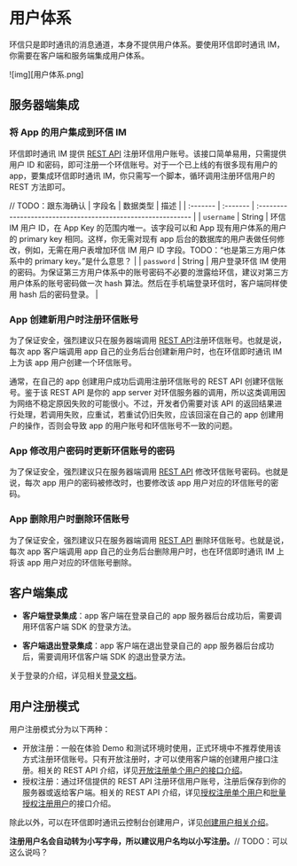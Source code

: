 #  用户体系

环信只是即时通讯的消息通道，本身不提供用户体系。要使用环信即时通讯 IM，你需要在客户端和服务端集成用户体系。

![img][用户体系.png]

## 服务器端集成

### 将 App 的用户集成到环信 IM

环信即时通讯 IM 提供 [REST API](/document/server-side/account_system.html#注册用户) 注册环信用户账号。该接口简单易用，只需提供用户 ID 和密码，即可注册一个环信账号。对于一个已上线的有很多现有用户的 app，要集成环信即时通讯 IM，你只需写一个脚本，循环调用注册环信用户的 REST 方法即可。

// TODO：跟东海确认
| 字段名  | 数据类型 | 描述                                                         |
| :------- | :------- | :----------------------------------------------------------- |
| `username` |  String   | 环信 IM 用户 ID，在 App Key 的范围内唯一。该字段可以和 App 现有用户体系的用户的 primary key 相同。这样，你无需对现有 app 后台的数据库的用户表做任何修改，例如，无需在用户表增加环信 IM 用户 ID 字段。TODO：“也是第三方用户体系中的 primary key。”是什么意思？ |
| `password` | String   | 用户登录环信 IM 使用的密码。为保证第三方用户体系中的账号密码不必要的泄露给环信，建议对第三方用户体系的账号密码做一次 hash 算法。然后在手机端登录环信时，客户端同样使用 hash 后的密码登录。 |

### App 创建新用户时注册环信账号

为了保证安全，强烈建议只在服务器端调用 [REST API](/document/server-side/account_system.html#注册用户)注册环信账号。也就是说，每次 app 客户端调用 app 自己的业务后台创建新用户时，也在环信即时通讯 IM 上为该 app 用户创建一个环信账号。

通常，在自己的 app 创建用户成功后调用注册环信账号的 REST API 创建环信账号。鉴于该 REST API 是你的 app server 对环信服务器的调用，所以这类调用因为网络不稳定原因失败的可能很小。不过，开发者仍需要对该 API 的返回结果进行处理，若调用失败，应重试，若重试仍旧失败，应该回滚在自己的 app 创建用户的操作，否则会导致 app 的用户账号和环信账号不一致的问题。

### App 修改用户密码时更新环信账号的密码

为了保证安全，强烈建议只在服务器端调用 [REST API](/document/server-side/account_system.html#修改用户密码) 修改环信账号密码。也就是说，每次 app 用户的密码被修改时，也要修改该 app 用户对应的环信账号的密码。

### App 删除用户时删除环信账号

为了保证安全，强烈建议只在服务器端调用 [REST API](/document/server-side/account_system.html#删除用户账号) 删除环信账号。也就是说，每次 app 客户端调用 app 自己的业务后台删除用户时，也在环信即时通讯 IM 上将该 app 用户对应的环信账号删除。

## 客户端集成

- **客户端登录集成**：app 客户端在登录自己的 app 服务器后台成功后，需要调用环信客户端 SDK 的登录方法。

- **客户端退出登录集成**：app 客户端在退出登录自己的 app 服务器后台成功后，需要调用环信客户端 SDK 的退出登录方法。

关于登录的介绍，详见相关[登录文档](/product/login.html)。

## 用户注册模式

用户注册模式分为以下两种：

- 开放注册：一般在体验 Demo 和测试环境时使用，正式环境中不推荐使用该方式注册环信账号。只有开放注册时，才可以使用客户端的创建用户接口注册。相关的 REST API 介绍，详见[开放注册单个用户的接口介绍](/document/server-side/account_system.html#开放注册单个用户)。
- 授权注册：通过环信提供的 REST API 注册环信用户账号，注册后保存到你的服务器或返给客户端。相关的 REST API 介绍，详见[授权注册单个用户](/document/server-side/account_system.html#授权注册单个用户)和[批量授权注册用户](/document/server-side/account_system.html#批量授权注册用户)的接口介绍。

除此以外，可以在环信即时通讯云控制台创建用户，详见[创建用户相关介绍](/product/enable_and_configure_IM.html#创建-im-用户)。
  
**注册用户名会自动转为小写字母，所以建议用户名均以小写注册。**// TODO：可以这么说吗？

